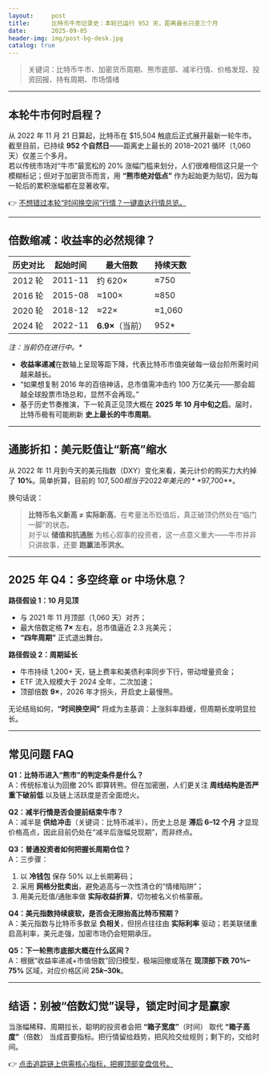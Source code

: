 ```yaml
---
layout:     post
title:      比特币牛市记录史：本轮已运行 952 天，距离最长只差三个月
date:       2025-09-05
header-img: img/post-bg-desk.jpg
catalog: true
---
```


> 关键词：比特币牛市、加密货币周期、熊市底部、减半行情、价格发现、投资回报、持有周期、市场情绪

---

## 本轮牛市何时启程？
从 2022 年 11 月 21 日算起，比特币在 $15,504 触底后正式展开最新一轮牛市。截至目前，已持续 **952 个自然日**——距离史上最长的 2018–2021 循环（1,060 天）仅差三个多月。  
若以传统市场对“牛市”最宽松的 20% 涨幅门槛来划分，人们很难相信这只是一个模糊标记；但对于加密货币而言，用 **“熊市绝对低点”** 作为起始更为贴切，因为每一轮后的累积涨幅都在显著收窄。

👉 [不想错过本轮“时间换空间”行情？一键直达行情总览。](https://okxdog.com/)

---

## 倍数缩减：收益率的必然规律？
|历史对比|起始时间|最大倍数|持续天数|
|---|---|---|---|
|2012 轮|2011-11|约 620×|≈750|
|2016 轮|2015-08|≈100×|≈850|
|2020 轮|2018-12|≈22×|≈1,060|
|2024 轮|2022-11|**6.9×**（当前）|952*|

_注：当前仍在进行中。*_

- **收益率递减**在数轴上呈现等距下降，代表比特币市值突破每一级台阶所需时间越来越长。  
- “如果想复制 2016 年的百倍神话，总市值需冲击约 100 万亿美元——那会超越全球股票市场总和，显然不会再现。”  
- 基于历史节奏推演，下一轮真正见顶大概在 **2025 年 10 月中旬之后**。届时，比特币极有可能刷新 **史上最长的牛市周期**。

---

## 通膨折扣：美元贬值让“新高”缩水
从 2022 年 11 月到今天的美元指数（DXY）变化来看，美元计价的购买力大约掉了 **10%**。简单折算，目前的 $107,500 相当于 2022 年美元的 **$97,700**。  

换句话说：  
> **比特币名义新高 ≠ 实际新高**。在考量法币贬值后，真正破顶仍然处在“临门一脚”的状态。  
对于以 **储值和抗通胀** 为核心叙事的投资者，这一点意义重大——牛市并非只讲故事，还要 **跑赢法币洪水**。

---

## 2025 年 Q4：多空终章 or 中场休息？
**路径假设 1：10 月见顶**  
- 与 2021 年 11 月顶部（1,060 天）对齐；  
- 最大倍数定格 **7×** 左右，总市值逼近 2.3 兆美元；  
- **“四年周期”** 正式退出舞台。  

**路径假设 2：周期延长**  
- 牛市持续 1,200+ 天，链上费率和美债利率同步下行，带动增量资金；  
- ETF 流入规模大于 2024 全年，二次加速；  
- 顶部倍数 **9×**，2026 年才拐头，开启史上最慢熊。  

无论结局如何，**“时间换空间”** 将成为主基调：上涨斜率趋缓，但周期长度明显拉长。

---

## 常见问题 FAQ

**Q1：比特币进入“熊市”的判定条件是什么？**  
A：传统标准认为回撤 20% 即算转熊。但在加密圈，人们更关注 **周线结构是否严重下破前低** 以及链上活跃度是否全面熄火。

**Q2：减半行情是否会提前结束牛市？**  
A：减半是 **供给冲击**（关键词：比特币减半），历史上总是 **滞后 6–12 个月** 才显现价格高点，因此目前仍处在“减半后涨幅兑现期”，而非终点。

**Q3：普通投资者如何把握长周期仓位？**  
A：三步骤：  
1. 以 **冷钱包** 保存 50% 以上长期筹码；  
2. 采用 **网格分批卖出**，避免追高与一次性清仓的“情绪陷阱”；  
3. 用美元贬值/通胀率做 **实际收益折算**，切勿被名义价格蒙蔽。

**Q4：美元指数持续疲软，是否会无限抬高比特币预期？**  
A：美元指数与比特币多数呈 **负相关**，但拐点往往由 **实际利率** 驱动；若美联储重启高利率，美元走强，加密市场仍会短期承压。

**Q5：下一轮熊市底部大概在什么区间？**  
A：根据“收益率递减+市值倍数”回归模型，极端回撤或落在 **现顶部下跌 70%–75%** 区域，对应价格区间 **$25k–$30k**。

---

## 结语：别被“倍数幻觉”误导，锁定时间才是赢家

当涨幅稀释、周期拉长，聪明的投资者会把 **“箱子宽度”**（时间） 取代 **“箱子高度”**（倍数） 当成首要指标。把行情留给趋势，把风险交给规则；剩下的，交给时间。

👉 [点击追踪链上供需核心指标，把握顶部变盘信号。](https://okxdog.com/)